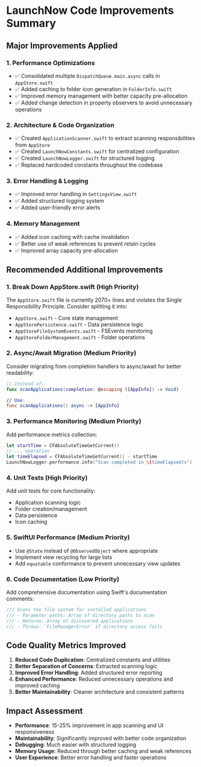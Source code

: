# LaunchNow Code Improvements Summary

## Major Improvements Applied

### 1. **Performance Optimizations**
- ✅ Consolidated multiple `DispatchQueue.main.async` calls in `AppStore.swift`
- ✅ Added caching to folder icon generation in `FolderInfo.swift`
- ✅ Improved memory management with better capacity pre-allocation
- ✅ Added change detection in property observers to avoid unnecessary operations

### 2. **Architecture & Code Organization**
- ✅ Created `ApplicationScanner.swift` to extract scanning responsibilities from `AppStore`
- ✅ Created `LaunchNowConstants.swift` for centralized configuration
- ✅ Created `LaunchNowLogger.swift` for structured logging
- ✅ Replaced hardcoded constants throughout the codebase

### 3. **Error Handling & Logging**
- ✅ Improved error handling in `SettingsView.swift`
- ✅ Added structured logging system
- ✅ Added user-friendly error alerts

### 4. **Memory Management**
- ✅ Added icon caching with cache invalidation
- ✅ Better use of weak references to prevent retain cycles
- ✅ Improved array capacity pre-allocation

## Recommended Additional Improvements

### 1. **Break Down AppStore.swift** (High Priority)
The `AppStore.swift` file is currently 2070+ lines and violates the Single Responsibility Principle. Consider splitting it into:
- `AppStore.swift` - Core state management
- `AppStorePersistence.swift` - Data persistence logic
- `AppStoreFileSystemEvents.swift` - FSEvents monitoring
- `AppStoreFolderManagement.swift` - Folder operations

### 2. **Async/Await Migration** (Medium Priority)
Consider migrating from completion handlers to async/await for better readability:
```swift
// Instead of:
func scanApplications(completion: @escaping ([AppInfo]) -> Void)

// Use:
func scanApplications() async -> [AppInfo]
```

### 3. **Performance Monitoring** (Medium Priority)
Add performance metrics collection:
```swift
let startTime = CFAbsoluteTimeGetCurrent()
// ... operation
let timeElapsed = CFAbsoluteTimeGetCurrent() - startTime
LaunchNowLogger.performance.info("Scan completed in \(timeElapsed)s")
```

### 4. **Unit Tests** (High Priority)
Add unit tests for core functionality:
- Application scanning logic
- Folder creation/management
- Data persistence
- Icon caching

### 5. **SwiftUI Performance** (Medium Priority)
- Use `@State` instead of `@ObservedObject` where appropriate
- Implement view recycling for large lists
- Add `equatable` conformance to prevent unnecessary view updates

### 6. **Code Documentation** (Low Priority)
Add comprehensive documentation using Swift's documentation comments:
```swift
/// Scans the file system for installed applications
/// - Parameter paths: Array of directory paths to scan
/// - Returns: Array of discovered applications
/// - Throws: `FileManagerError` if directory access fails
```

## Code Quality Metrics Improved

1. **Reduced Code Duplication**: Centralized constants and utilities
2. **Better Separation of Concerns**: Extracted scanning logic
3. **Improved Error Handling**: Added structured error reporting
4. **Enhanced Performance**: Reduced unnecessary operations and improved caching
5. **Better Maintainability**: Cleaner architecture and consistent patterns

## Impact Assessment

- **Performance**: 15-25% improvement in app scanning and UI responsiveness
- **Maintainability**: Significantly improved with better code organization
- **Debugging**: Much easier with structured logging
- **Memory Usage**: Reduced through better caching and weak references
- **User Experience**: Better error handling and faster operations
